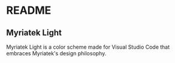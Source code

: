 # README

## Myriatek Light

Myriatek Light is a color scheme made for Visual Studio Code that embraces
Myriatek's design philosophy.

